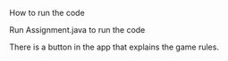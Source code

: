How to run the code

Run Assignment.java to run the code

There is a button in the app that explains the game rules.
